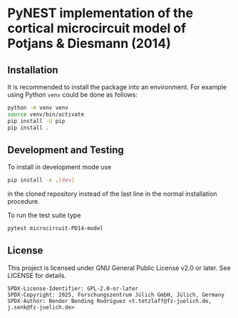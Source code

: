 
# PyNEST implementation of the cortical microcircuit model of Potjans & Diesmann (2014)


Installation
------------

It is recommended to install the package into an environment. For example
using Python `venv` could be done as follows:

```bash
python -m venv venv
source venv/bin/activate
pip install -U pip
pip install .
```

Development and Testing
-----------------------

To install in development mode use

```bash
pip install -e .[dev]
```

in the cloned repository instead of the last line in the normal installation
procedure.

To run the test suite type

```bash
pytest microcircuit-PD14-model
```


License
-------

This project is licensed under GNU General Public License v2.0 or later.
See LICENSE for details.

```
SPDX-License-Identifier: GPL-2.0-or-later
SPDX-Copyright: 2025, Forschungszentrum Jülich GmbH, Jülich, Germany
SPDX-Author: Bender Bending Rodríguez <t.tetzlaff@fz-juelich.de, j.senk@fz-juelich.de>
```

